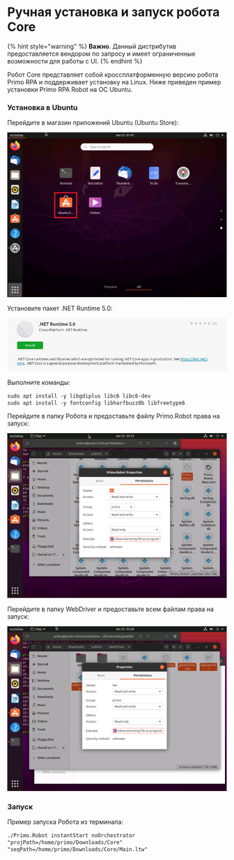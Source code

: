 # Ручная установка и запуск робота Core

{% hint style="warning" %}
**Важно**. Данный дистрибутив предоставляется вендором по запросу и имеет ограниченные возможности для работы с UI.
{% endhint %}

Робот Core представляет собой кроссплатформенную версию робота Primo RPA и поддерживает установку на Linux. Ниже приведен пример установки Primo RPA Robot на OC Ubuntu.

### Установка в Ubuntu

Перейдите в магазин приложений Ubuntu (Ubuntu Store):

![](<../../.gitbook/assets/image (176).png>)

Установите пакет .NET Runtime 5.0:

![](<../../.gitbook/assets/image (159).png>)

Выполните команды:

```
sudo apt install -y libgdiplus libc6 libc6-dev
sudo apt install -y fontconfig libharfbuzz0b libfreetype6
```

Перейдите в папку Робота и предоставьте файлу Primo.Robot права на запуск:

![](<../../.gitbook/assets/image (154).png>)

Перейдите в папку WebDriver и предоставьте всем файлам права на запуск:

![](<../../.gitbook/assets/image (92).png>)

### Запуск 

Пример запуска Робота из терминала:

```
./Primo.Robot instantStart noOrchestrator "projPath=/home/primo/Downloads/Core" "seqPath=/home/primo/Downloads/Core/Main.ltw"

```
